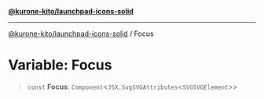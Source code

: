 [**@kurone-kito/launchpad-icons-solid**](../README.md)

***

[@kurone-kito/launchpad-icons-solid](../globals.md) / Focus

# Variable: Focus

> `const` **Focus**: `Component`\<`JSX.SvgSVGAttributes`\<`SVGSVGElement`\>\>
